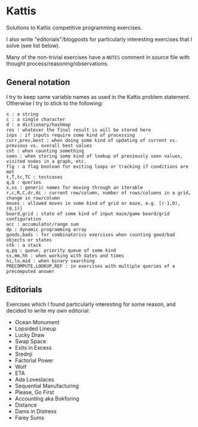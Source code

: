 # Kattis

Solutions to Kattis competitive programming exercises.

I also write "editorials"/blogposts for particularly interesting exercises that I solve (see list below).

Many of the non-trivial exercises have a `NOTES` comment in source file with thought process/reasoning/observations.

## General notation

I try to keep same variable names as used in the Kattis problem statement. Otherwise I try to stick to the following:

```
s : a string
c : a single character
d : a dictionary/hashmap
res : whatever the final result is will be stored here
inps : if inputs require some kind of processing
curr,prev,best : when doing some kind of updating of current vs. previous vs. overall best values
cnt : when counting something
seen : when storing some kind of lookup of previously seen values, visited nodes in a graph, etc.
flg : a flag boolean for exiting loops or tracking if conditions are met
t,T,tc,TC : testcases
q,Q : queries
x,xs : generic names for moving through an iterable
r,c,R,C,dr,dc : current row/column, number of rows/columns in a grid, change in row/column
moves : allowed moves in some kind of grid or maze, e.g. [(-1,0), (0,1)]
board,grid : state of some kind of input maze/game board/grid configuration
acc : accumulator/range sum
dp : dynamic programming array
goods,bads : for combinatorics exercises when counting good/bad objects or states
stk : a stack
q,pq : queue, priority queue of some kind
ss,mm,hh : when working with dates and times
hi,lo,mid : when binary searching
PRECOMPUTE,LOOKUP,REF : in exercises with multiple queries of a precomputed answer
```

## Editorials

Exercises which I found particularly interesting for some reason, and decided to write my own editorial:

- Ocean Monument
- Lopsided Lineup
- Lucky Draw
- Swap Space
- Exits in Excess
- Srednji
- Factorial Power
- Wolf
- ETA
- Ada Loveslaces
- Sequential Manufacturing
- Please, Go First
- Accounting aka Bokforing
- Distance
- Dams in Distress
- Farey Sums
